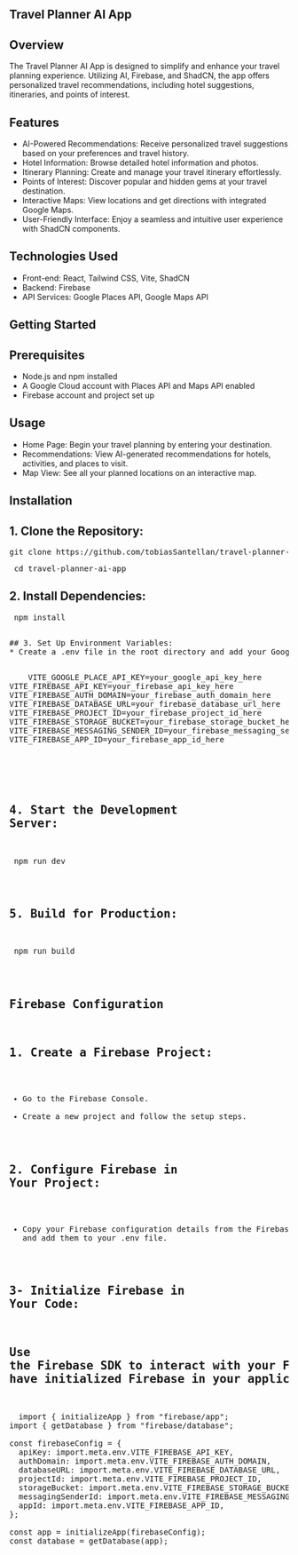 ## Travel Planner AI App
## Overview
The Travel Planner AI App is designed to simplify and enhance your travel planning experience. Utilizing AI, Firebase, and ShadCN, the app offers personalized travel recommendations, including hotel suggestions, itineraries, and points of interest.

## Features
* AI-Powered Recommendations: Receive personalized travel suggestions based on your preferences and travel history.
* Hotel Information: Browse detailed hotel information and photos.
* Itinerary Planning: Create and manage your travel itinerary effortlessly.
* Points of Interest: Discover popular and hidden gems at your travel destination.
* Interactive Maps: View locations and get directions with integrated Google Maps.
* User-Friendly Interface: Enjoy a seamless and intuitive user experience with ShadCN components.
## Technologies Used
* Front-end: React, Tailwind CSS, Vite, ShadCN
* Backend: Firebase
* API Services: Google Places API, Google Maps API
## Getting Started
## Prerequisites
* Node.js and npm installed
* A Google Cloud account with Places API and Maps API enabled
* Firebase account and project set up

## Usage
* Home Page: Begin your travel planning by entering your destination.
* Recommendations: View AI-generated recommendations for hotels, activities, and places to visit.
* Map View: See all your planned locations on an interactive map.

## Installation
## 1. Clone the Repository:

<pre>git clone https://github.com/tobiasSantellan/travel-planner-ai-app.git</pre> 
<pre> cd travel-planner-ai-app</pre>

## 2. Install Dependencies:

<pre> npm install<pre>

## 3. Set Up Environment Variables:
* Create a .env file in the root directory and add your Google API key and Firebase configuration:
  <pre>
    VITE_GOOGLE_PLACE_API_KEY=your_google_api_key_here
VITE_FIREBASE_API_KEY=your_firebase_api_key_here
VITE_FIREBASE_AUTH_DOMAIN=your_firebase_auth_domain_here
VITE_FIREBASE_DATABASE_URL=your_firebase_database_url_here
VITE_FIREBASE_PROJECT_ID=your_firebase_project_id_here
VITE_FIREBASE_STORAGE_BUCKET=your_firebase_storage_bucket_here
VITE_FIREBASE_MESSAGING_SENDER_ID=your_firebase_messaging_sender_id_here
VITE_FIREBASE_APP_ID=your_firebase_app_id_here

    </pre>

## 4. Start the Development Server:

<pre> npm run dev </pre>

## 5. Build for Production:

<pre> npm run build</pre>

## Firebase Configuration
## 1. Create a Firebase Project:

* Go to the Firebase Console.
* Create a new project and follow the setup steps.

## 2. Configure Firebase in Your Project:

* Copy your Firebase configuration details from the Firebase console and add them to your .env file.

## 3- Initialize Firebase in Your Code:

## Use the Firebase SDK to interact with your Firebase services. Ensure you have initialized Firebase in your application code.
<pre>
  import { initializeApp } from "firebase/app";
import { getDatabase } from "firebase/database";

const firebaseConfig = {
  apiKey: import.meta.env.VITE_FIREBASE_API_KEY,
  authDomain: import.meta.env.VITE_FIREBASE_AUTH_DOMAIN,
  databaseURL: import.meta.env.VITE_FIREBASE_DATABASE_URL,
  projectId: import.meta.env.VITE_FIREBASE_PROJECT_ID,
  storageBucket: import.meta.env.VITE_FIREBASE_STORAGE_BUCKET,
  messagingSenderId: import.meta.env.VITE_FIREBASE_MESSAGING_SENDER_ID,
  appId: import.meta.env.VITE_FIREBASE_APP_ID,
};

const app = initializeApp(firebaseConfig);
const database = getDatabase(app);
</pre>
